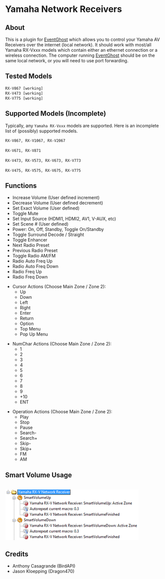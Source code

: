 Yamaha Network Receivers
=========

About
-----
This is a plugin for [EventGhost] which allows you to control your Yamaha AV Receivers over the internet (local network). It should work with most/all Yamaha RX-Vxxx models which contain either an ethernet connection or a wireless connection.  The computer running [EventGhost] should be on the same local network, or you will need to use port forwarding.

Tested Models
------
```
RX-V867 [working]
RX-V473 [working]
RX-V775 [working]
```

Supported Models (Incomplete)
------
Typically, any `Yamaha RX-Vxxx` models are supported. Here is an incomplete list of (possibly) supported models.
```
RX-V867, RX-V1067, RX-V2067

RX-V671, RX-V871

RX-V473, RX-V573, RX-V673, RX-V773

RX-V475, RX-V575, RX-V675, RX-V775
```

Functions
---------
- Increase Volume (User defined increment)
- Decrease Volume (User defined decrement)
- Set Exact Volume (User defined)
- Toggle Mute
- Set Input Source (HDMI1, HDMI2, AV1, V-AUX, etc)
- Set Scene # (User defined)
- Power: On, Off, Standby, Toggle On/Standby
- Toggle Surround Decode / Straight
- Toggle Enhancer
- Next Radio Preset
- Previous Radio Preset
- Toggle Radio AM/FM
- Radio Auto Freq Up
- Radio Auto Freq Down
- Radio Freq Up
- Radio Freq Down

+ Cursor Actions (Choose Main Zone / Zone 2):
    + Up
    + Down
    + Left
    + Right
    + Enter
    + Return
    + Option
    + Top Menu
    + Pop Up Menu

- NumChar Actions (Choose Main Zone / Zone 2):
    - 1
    - 2
    - 3
    - 4
    - 5
    - 6
    - 7
    - 8
    - 9
    - +10
    - ENT

+ Operation Actions (Choose Main Zone / Zone 2):
    + Play
    + Stop
    + Pause
    + Search-
    + Search+
    + Skip-
    + Skip+
    + FM
    + AM

Smart Volume Usage
--------
<br />
<img src="images/smart_volume.png" />

Credits
--------
+ Anthony Casagrande (BirdAPI)
+ Jason Kloepping (Dragon470)

[EventGhost]: http://www.eventghost.org/
